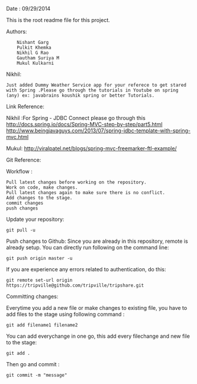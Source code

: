 Date : 09/29/2014

This is the root readme file for this project. 

Authors:

		Nishant Garg
		Pulkit Khemka
		Nikhil G Rao
		Gautham Suriya M
		Mukul Kulkarni
Nikhil: 

	Just added Dummy Weather Service app for your referece to get stared with Spring .Please go through the tutorials in Youtube on spring (any) ex: javabrains koushik spring or better Tutorials.

Link Reference:

Nikhil :For Spring - JDBC Connect please go through this 
	http://docs.spring.io/docs/Spring-MVC-step-by-step/part5.html
	http://www.beingjavaguys.com/2013/07/spring-jdbc-template-with-spring-mvc.html
	
Mukul:	http://viralpatel.net/blogs/spring-mvc-freemarker-ftl-example/	

Git Reference:

Workflow :

	Pull latest changes before working on the repository.
	Work on code, make changes.
	Pull latest changes again to make sure there is no conflict.
	Add changes to the stage.
	commit changes
	push changes

Update your repository:

	git pull -u

Push changes to Github:
Since you are already in this repository, remote is already setup.
You can directly run following on the command line:

	git push origin master -u
If you are experience any errors related to authentication, do this:

	git remote set-url origin https://tripville@github.com/tripville/tripshare.git
Committing changes:

Everytime you add a new file or make changes to existing file, you have to add
files to the stage using following command :

	git add filename1 filename2
You can add everychange in one go, this add every filechange and new file
to the stage:

	git add .
Then go and commit :

	git commit -m "message"

